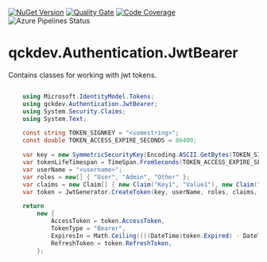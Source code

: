 <a href="https://www.nuget.org/packages/qckdev.Authentication.JwtBearer"><img src="https://img.shields.io/nuget/v/qckdev.Authentication.JwtBearer.svg" alt="NuGet Version"/></a>
<a href="https://sonarcloud.io/dashboard?id=qckdev.Authentication.JwtBearer"><img src="https://sonarcloud.io/api/project_badges/measure?project=qckdev.Authentication.JwtBearer&metric=alert_status" alt="Quality Gate"/></a>
<a href="https://sonarcloud.io/dashboard?id=qckdev.Authentication.JwtBearer"><img src="https://sonarcloud.io/api/project_badges/measure?project=qckdev.Authentication.JwtBearer&metric=coverage" alt="Code Coverage"/></a>
<a><img src="https://hfrances.visualstudio.com/qckdev/_apis/build/status/qckdev.Authentication.JwtBearer?branchName=master" alt="Azure Pipelines Status"/></a>


# qckdev.Authentication.JwtBearer

Contains classes for working with jwt tokens.

```cs

    using Microsoft.IdentityModel.Tokens;
    using qckdev.Authentication.JwtBearer;
    using System.Security.Claims;
    using System.Text;

    const string TOKEN_SIGNKEY = "<somestring>";
    const double TOKEN_ACCESS_EXPIRE_SECONDS = 86400;

    var key = new SymmetricSecurityKey(Encoding.ASCII.GetBytes(TOKEN_SIGNKEY));
    var tokenLifeTimespan = TimeSpan.FromSeconds(TOKEN_ACCESS_EXPIRE_SECONDS);
    var userName = "<username>";
    var roles = new[] { "User", "Admin", "Other" };
    var claims = new Claim[] { new Claim("Key1", "Value1"), new Claim("Key2", "Value") };
    var token = JwtGenerator.CreateToken(key, userName, roles, claims, tokenLifeTimespan);

    return
        new {
            AccessToken = token.AccessToken,
            TokenType = "Bearer",
            ExpiresIn = Math.Ceiling((((DateTime)token.Expired) - DateTime.UtcNow).TotalSeconds),
            RefreshToken = token.RefreshToken,
        };

```